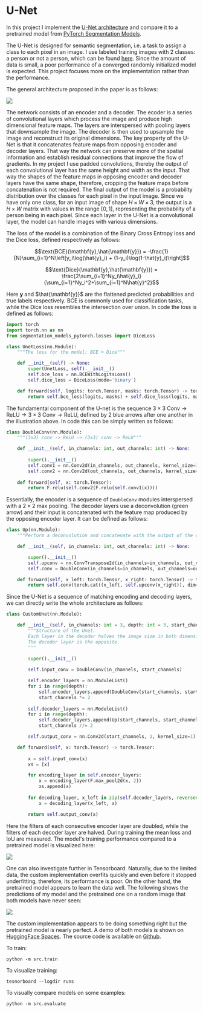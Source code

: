 # U-Net

In this project I implement the [U-Net architecture](https://arxiv.org/abs/1505.04597) and compare it to a pretrained model from [PyTorch Segmentation Models](https://segmentation-modelspytorch.readthedocs.io/en/latest/).

The U-Net is designed for semantic segmentation, i.e. a task to assign a class to each pixel in an image. I use labeled training images with 2 classes: a person or not a person, which can be found [here](https://github.com/parth1620/Human-Segmentation-Dataset-master.git). Since the amount of data is small, a poor performance of a converged randomly initialized model is expected. This project focuses more on the implementation rather than the performance.

The general architecture proposed in the paper is as follows:

![](unet.png)

The network consists of an encoder and a decoder. The ecoder is a series of convolutional layers which process the image and produce high dimensional feature maps. The layers are interspersed with pooling layers that downsample the image. The decoder is then used to upsample the image and reconstruct its original dimensions. The key property of the U-Net is that it concatenates feature maps from opposing encoder and decoder layers. That way the network can preserve more of the spatial information and establish residual connections that improve the flow of gradients. In my project I use padded convolutions, thereby the output of each convolutional layer has the same height and width as the input. That way the shapes of the feature maps in opposing encoder and decoder layers have the same shape, therefore, cropping the feature maps before concatenation is not required. The final output of the model is a probability distribution over the classes for each pixel in the input image. Since we have only one class, for an input image of shape $H\times W \times 3$, the output is a $H\times W$ matrix with values in the range $[0,1]$, representing the probability of a person being in each pixel. Since each layer in the U-Net is a convolutional layer, the model can handle images with various dimensions.

The loss of the model is a combination of the Binary Cross Entropy loss and the Dice loss, defined respectively as follows:

$$\text{BCE}(\mathbf{y},\hat{\mathbf{y}}) = -\frac{1}{N}\sum_{i=1}^N\left[y_i\log(\hat{y}_i) + (1-y_i)\log(1-\hat{y}_i)\right]$$

$$\text{Dice}(\mathbf{y},\hat{\mathbf{y}}) = \frac{2\sum_{i=1}^Ny_i\hat{y}_i}{\sum_{i=1}^Ny_i^2+\sum_{i=1}^N\hat{y}^2}$$


Here $\mathbf{y}$ and $\hat{\mathbf{y}}$ are the flattened predicted probabilities and true labels respectively. BCE is commonly used for classification tasks, while the Dice loss resembles the intersection over union. In code the loss is defined as follows:

```python
import torch
import torch.nn as nn
from segmentation_models_pytorch.losses import DiceLoss

class UnetLoss(nn.Module):
    """The loss for the model: BCE + Dice"""

    def __init__(self) -> None:
        super(UnetLoss, self).__init__()
        self.bce_loss = nn.BCEWithLogitsLoss()
        self.dice_loss = DiceLoss(mode='binary')

    def forward(self, logits: torch.Tensor, masks: torch.Tensor) -> torch.Tensor:
        return self.bce_loss(logits, masks) + self.dice_loss(logits, masks)
```

The fundamental component of the U-net is the sequence $3\times 3\text{ Conv}\to\text{ReLU}\to3\times 3\text{ Conv}\to\text{ReLU}$, defined by 2 blue arrows after one another in the illustration above. In code this can be simply written as follows:

```python
class DoubleConv(nn.Module):
    """(3x3) conv -> ReLU -> (3x3) conv -> ReLU"""

    def __init__(self, in_channels: int, out_channels: int) -> None:
        
        super().__init__()
        self.conv1 = nn.Conv2d(in_channels, out_channels, kernel_size=3, padding='same')
        self.conv2 = nn.Conv2d(out_channels, out_channels, kernel_size=3, padding='same')
    
    def forward(self, x: torch.Tensor):
        return F.relu(self.conv2(F.relu(self.conv1(x))))
```

Essentially, the encoder is a sequence of `DoubleConv` modules interspersed with a $2\times 2$ max pooling. The decoder layers use a deconvolution (green arrow) and their input is concatenated with the feature map produced by the opposing encoder layer. It can be defined as follows:

```python
class Up(nn.Module):
    """Perform a deconvolution and concatenate with the output of the opposing layer"""

    def __init__(self, in_channels: int, out_channels: int) -> None:

        super().__init__()
        self.upconv = nn.ConvTranspose2d(in_channels=in_channels, out_channels=out_channels, kernel_size=2, stride=2)
        self.conv = DoubleConv(in_channels=in_channels, out_channels=out_channels)

    def forward(self, x_left: torch.Tensor, x_right: torch.Tensor) -> torch.Tensor:
        return self.conv(torch.cat((x_left, self.upconv(x_right)), dim=1))
```

Since the U-Net is a sequence of matching encoding and decoding layers, we can directly write the whole architecture as follows:

```python
class CustomUnet(nn.Module):

    def __init__(self, in_channels: int = 3, depth: int = 3, start_channels: int = 16) -> None:
        """Structure of the Unet. 
        Each layer in the decoder halves the image size in both dimensions and doubles the number of channels.
        The decoder layer is the opposite.
        """
        
        super().__init__()

        self.input_conv = DoubleConv(in_channels, start_channels)

        self.encoder_layers = nn.ModuleList()
        for i in range(depth):
            self.encoder_layers.append(DoubleConv(start_channels, start_channels * 2))
            start_channels *= 2
            
        self.decoder_layers = nn.ModuleList()
        for i in range(depth):
            self.decoder_layers.append(Up(start_channels, start_channels // 2))
            start_channels //= 2

        self.output_conv = nn.Conv2d(start_channels, 1, kernel_size=1)

    def forward(self, x: torch.Tensor) -> torch.Tensor:
        
        x = self.input_conv(x)
        xs = [x]

        for encoding_layer in self.encoder_layers:
            x = encoding_layer(F.max_pool2d(x, 2))
            xs.append(x)
            
        for decoding_layer, x_left in zip(self.decoder_layers, reversed(xs[:-1])):
            x = decoding_layer(x_left, x)

        return self.output_conv(x)
```

Here the filters of each consecutive encoder layer are doubled, while the filters of each decoder layer are halved. During training the mean loss and IoU are measured. The model's training performance compared to a pretrained model is visualized here: 

![](training.svg)

One can also investigate further in Tensorboard. Naturally, due to the limited data, the custom implementation overfits quickly and even before it stopped underfitting, therefore, its performance is poor. On the other hand, the pretrained model appears to learn the data well. The following shows the predictions of my model and the pretrained one on a random image that both models have never seen:

![](example_predictions.png)

The custom implementation appears to be doing something right but the pretrained model is nearly perfect. A demo of both models is shown on [HuggingFace Spaces](https://huggingface.co/spaces/i4ata/CustomUnetSegmentation). The source code is available on [Github](https://github.com/i4ata/UnetSegmentation).

To train:

```python -m src.train```

To visualize training:

```tesnorboard --logdir runs```

To visually compare models on some examples:

```python -m src.evaluate```
